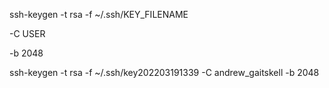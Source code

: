 

ssh-keygen -t rsa -f ~/.ssh/KEY_FILENAME

 -C USER

 -b 2048
 
ssh-keygen -t rsa -f ~/.ssh/key202203191339 -C andrew_gaitskell -b 2048

